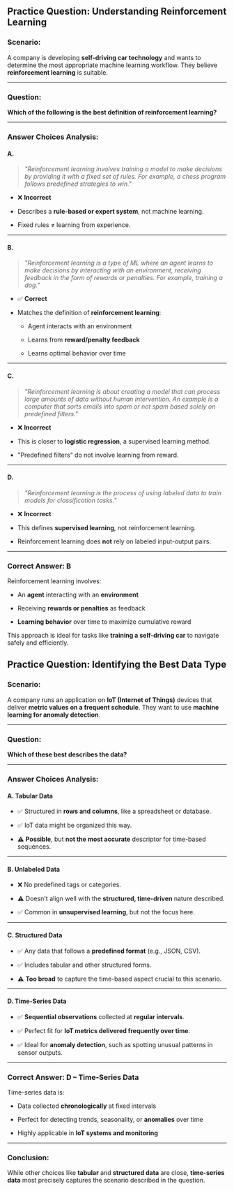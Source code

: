 ## **Practice Question: Understanding Reinforcement Learning**

### **Scenario:**

A company is developing **self-driving car technology** and wants to determine the most appropriate machine learning workflow. They believe **reinforcement learning** is suitable.

---

### **Question:**

**Which of the following is the best definition of reinforcement learning?**

---

### **Answer Choices Analysis:**

#### **A.**

> _"Reinforcement learning involves training a model to make decisions by providing it with a fixed set of rules. For example, a chess program follows predefined strategies to win."_

- ❌ **Incorrect**
    
- Describes a **rule-based or expert system**, not machine learning.
    
- Fixed rules ≠ learning from experience.
    

---

#### **B.**

> _"Reinforcement learning is a type of ML where an agent learns to make decisions by interacting with an environment, receiving feedback in the form of rewards or penalties. For example, training a dog."_

- ✅ **Correct**
    
- Matches the definition of **reinforcement learning**:
    
    - Agent interacts with an environment
        
    - Learns from **reward/penalty feedback**
        
    - Learns optimal behavior over time
        

---

#### **C.**

> _"Reinforcement learning is about creating a model that can process large amounts of data without human intervention. An example is a computer that sorts emails into spam or not spam based solely on predefined filters."_

- ❌ **Incorrect**
    
- This is closer to **logistic regression**, a supervised learning method.
    
- "Predefined filters" do not involve learning from reward.
    

---

#### **D.**

> _"Reinforcement learning is the process of using labeled data to train models for classification tasks."_

- ❌ **Incorrect**
    
- This defines **supervised learning**, not reinforcement learning.
    
- Reinforcement learning does **not** rely on labeled input-output pairs.
    

---

### **Correct Answer: B**

Reinforcement learning involves:

- An **agent** interacting with an **environment**
    
- Receiving **rewards or penalties** as feedback
    
- **Learning behavior** over time to maximize cumulative reward
    

This approach is ideal for tasks like **training a self-driving car** to navigate safely and efficiently.


## **Practice Question: Identifying the Best Data Type**

### **Scenario:**

A company runs an application on **IoT (Internet of Things)** devices that deliver **metric values on a frequent schedule**. They want to use **machine learning for anomaly detection**.

---

### **Question:**

**Which of these best describes the data?**

---

### **Answer Choices Analysis:**

#### **A. Tabular Data**

- ✅ Structured in **rows and columns**, like a spreadsheet or database.
    
- ✅ IoT data might be organized this way.
    
- ⚠️ **Possible**, but **not the most accurate** descriptor for time-based sequences.
    

---

#### **B. Unlabeled Data**

- ❌ No predefined tags or categories.
    
- ⚠️ Doesn't align well with the **structured, time-driven** nature described.
    
- ✅ Common in **unsupervised learning**, but not the focus here.
    

---

#### **C. Structured Data**

- ✅ Any data that follows a **predefined format** (e.g., JSON, CSV).
    
- ✅ Includes tabular and other structured forms.
    
- ⚠️ **Too broad** to capture the time-based aspect crucial to this scenario.
    

---

#### **D. Time-Series Data**

- ✅ **Sequential observations** collected at **regular intervals**.
    
- ✅ Perfect fit for **IoT metrics delivered frequently over time**.
    
- ✅ Ideal for **anomaly detection**, such as spotting unusual patterns in sensor outputs.
    

---

### **Correct Answer: D – Time-Series Data**

Time-series data is:

- Data collected **chronologically** at fixed intervals
    
- Perfect for detecting trends, seasonality, or **anomalies** over time
    
- Highly applicable in **IoT systems and monitoring**
    

---

### **Conclusion:**

While other choices like **tabular** and **structured data** are close, **time-series data** most precisely captures the scenario described in the question.